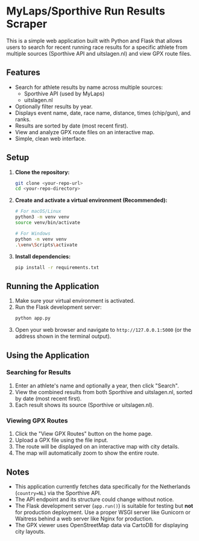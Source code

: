 # MyLaps/Sporthive Run Results Scraper

This is a simple web application built with Python and Flask that allows users to search for recent running race results for a specific athlete from multiple sources (Sporthive API and uitslagen.nl) and view GPX route files.

## Features

*   Search for athlete results by name across multiple sources:
    *   Sporthive API (used by MyLaps)
    *   uitslagen.nl
*   Optionally filter results by year.
*   Displays event name, date, race name, distance, times (chip/gun), and ranks.
*   Results are sorted by date (most recent first).
*   View and analyze GPX route files on an interactive map.
*   Simple, clean web interface.

## Setup

1.  **Clone the repository:**
    ```bash
    git clone <your-repo-url>
    cd <your-repo-directory>
    ```

2.  **Create and activate a virtual environment (Recommended):**
    ```bash
    # For macOS/Linux
    python3 -m venv venv
    source venv/bin/activate

    # For Windows
    python -m venv venv
    .\venv\Scripts\activate
    ```

3.  **Install dependencies:**
    ```bash
    pip install -r requirements.txt
    ```

## Running the Application

1.  Make sure your virtual environment is activated.
2.  Run the Flask development server:
    ```bash
    python app.py
    ```
3.  Open your web browser and navigate to `http://127.0.0.1:5000` (or the address shown in the terminal output).

## Using the Application

### Searching for Results
1.  Enter an athlete's name and optionally a year, then click "Search".
2.  View the combined results from both Sporthive and uitslagen.nl, sorted by date (most recent first).
3.  Each result shows its source (Sporthive or uitslagen.nl).

### Viewing GPX Routes
1.  Click the "View GPX Routes" button on the home page.
2.  Upload a GPX file using the file input.
3.  The route will be displayed on an interactive map with city details.
4.  The map will automatically zoom to show the entire route.

## Notes

*   This application currently fetches data specifically for the Netherlands (`country=NL`) via the Sporthive API.
*   The API endpoint and its structure could change without notice.
*   The Flask development server (`app.run()`) is suitable for testing but **not** for production deployment. Use a proper WSGI server like Gunicorn or Waitress behind a web server like Nginx for production.
*   The GPX viewer uses OpenStreetMap data via CartoDB for displaying city layouts.
